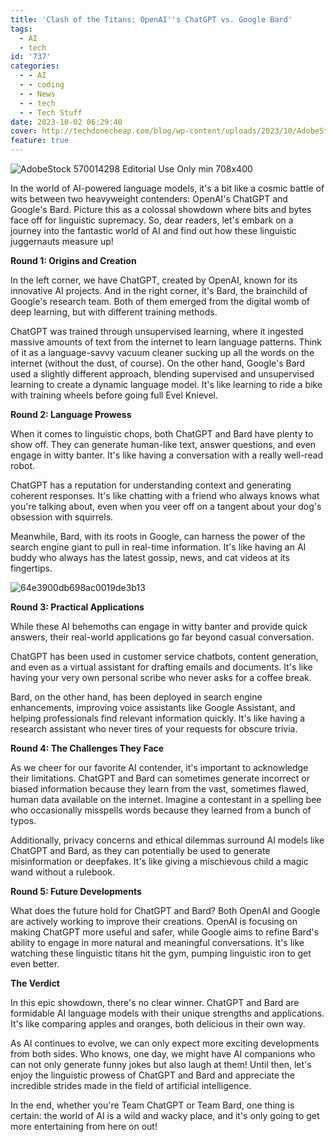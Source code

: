 ```yaml
---
title: 'Clash of the Titans: OpenAI''s ChatGPT vs. Google Bard'
tags:
  - AI
  - tech
id: '737'
categories:
  - - AI
  - - coding
  - - News
  - - tech
  - - Tech Stuff
date: 2023-10-02 06:29:40
cover: http://techdonecheap.com/blog/wp-content/uploads/2023/10/AdobeStock_570014298_Editorial_Use_Only-min-708x400-3.jpeg
feature: true
---
```


![AdobeStock 570014298 Editorial Use Only min 708x400](http://techdonecheap.com/blog/wp-content/uploads/2023/10/AdobeStock_570014298_Editorial_Use_Only-min-708x400-3.jpeg "AdobeStock_570014298_Editorial_Use_Only-min-708x400.jpeg")

In the world of AI-powered language models, it's a bit like a cosmic battle of wits between two heavyweight contenders: OpenAI's ChatGPT and Google's Bard. Picture this as a colossal showdown where bits and bytes face off for linguistic supremacy. So, dear readers, let's embark on a journey into the fantastic world of AI and find out how these linguistic juggernauts measure up!

**Round 1: Origins and Creation**

In the left corner, we have ChatGPT, created by OpenAI, known for its innovative AI projects. And in the right corner, it's Bard, the brainchild of Google's research team. Both of them emerged from the digital womb of deep learning, but with different training methods.

ChatGPT was trained through unsupervised learning, where it ingested massive amounts of text from the internet to learn language patterns. Think of it as a language-savvy vacuum cleaner sucking up all the words on the internet (without the dust, of course). On the other hand, Google's Bard used a slightly different approach, blending supervised and unsupervised learning to create a dynamic language model. It's like learning to ride a bike with training wheels before going full Evel Knievel.

**Round 2: Language Prowess**

When it comes to linguistic chops, both ChatGPT and Bard have plenty to show off. They can generate human-like text, answer questions, and even engage in witty banter. It's like having a conversation with a really well-read robot.

ChatGPT has a reputation for understanding context and generating coherent responses. It's like chatting with a friend who always knows what you're talking about, even when you veer off on a tangent about your dog's obsession with squirrels.

Meanwhile, Bard, with its roots in Google, can harness the power of the search engine giant to pull in real-time information. It's like having an AI buddy who always has the latest gossip, news, and cat videos at its fingertips.

![64e3900db698ac0019de3b13](http://techdonecheap.com/blog/wp-content/uploads/2023/10/64e3900db698ac0019de3b13.jpg "64e3900db698ac0019de3b13.jpg")

**Round 3: Practical Applications**

While these AI behemoths can engage in witty banter and provide quick answers, their real-world applications go far beyond casual conversation.

ChatGPT has been used in customer service chatbots, content generation, and even as a virtual assistant for drafting emails and documents. It's like having your very own personal scribe who never asks for a coffee break.

Bard, on the other hand, has been deployed in search engine enhancements, improving voice assistants like Google Assistant, and helping professionals find relevant information quickly. It's like having a research assistant who never tires of your requests for obscure trivia.

**Round 4: The Challenges They Face**

As we cheer for our favorite AI contender, it's important to acknowledge their limitations. ChatGPT and Bard can sometimes generate incorrect or biased information because they learn from the vast, sometimes flawed, human data available on the internet. Imagine a contestant in a spelling bee who occasionally misspells words because they learned from a bunch of typos.

Additionally, privacy concerns and ethical dilemmas surround AI models like ChatGPT and Bard, as they can potentially be used to generate misinformation or deepfakes. It's like giving a mischievous child a magic wand without a rulebook.

**Round 5: Future Developments**

What does the future hold for ChatGPT and Bard? Both OpenAI and Google are actively working to improve their creations. OpenAI is focusing on making ChatGPT more useful and safer, while Google aims to refine Bard's ability to engage in more natural and meaningful conversations. It's like watching these linguistic titans hit the gym, pumping linguistic iron to get even better.

**The Verdict**

In this epic showdown, there's no clear winner. ChatGPT and Bard are formidable AI language models with their unique strengths and applications. It's like comparing apples and oranges, both delicious in their own way.

As AI continues to evolve, we can only expect more exciting developments from both sides. Who knows, one day, we might have AI companions who can not only generate funny jokes but also laugh at them! Until then, let's enjoy the linguistic prowess of ChatGPT and Bard and appreciate the incredible strides made in the field of artificial intelligence.

In the end, whether you're Team ChatGPT or Team Bard, one thing is certain: the world of AI is a wild and wacky place, and it's only going to get more entertaining from here on out!